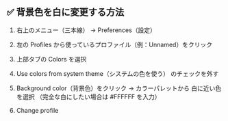 ## ✅ 背景色を白に変更する方法


1. 右上のメニュー（三本線） → Preferences（設定）

2. 左の Profiles から使っているプロファイル（例：Unnamed）をクリック

3. 上部タブの Colors を選択

4. Use colors from system theme（システムの色を使う） のチェックを外す

5. Background color（背景色）をクリック → カラーパレットから 白に近い色 を選択
（完全な白にしたい場合は #FFFFFF を入力）

6. Change profile
